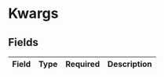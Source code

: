 # Kwargs


## Fields

| Field       | Type        | Required    | Description |
| ----------- | ----------- | ----------- | ----------- |